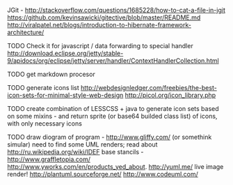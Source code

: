 JGit - http://stackoverflow.com/questions/1685228/how-to-cat-a-file-in-jgit
https://github.com/kevinsawicki/gitective/blob/master/README.md
http://viralpatel.net/blogs/introduction-to-hibernate-framework-architecture/



TODO Check it for javascript / data forwarding to special handler
http://download.eclipse.org/jetty/stable-9/apidocs/org/eclipse/jetty/server/handler/ContextHandlerCollection.html


TODO get markdown procesor

TODO generate icons list
http://webdesignledger.com/freebies/the-best-icon-sets-for-minimal-style-web-design
http://picol.org/icon_library.php

TODO create combination of LESSCSS + java to generate icon sets based on some mixins - and return sprite (or base64 builded class list) of icons, with only necessary icons

TODO draw diogram of program - http://www.gliffy.com/ (or somethink simular)
need to find some UML renders;
read about http://ru.wikipedia.org/wiki/IDEF
base stancils - http://www.graffletopia.com/
http://www.yworks.com/en/products_yed_about.
http://yuml.me/ live image render!
http://plantuml.sourceforge.net/
http://www.codeuml.com/